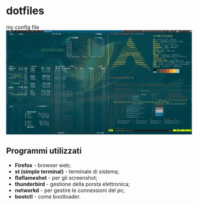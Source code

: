 # dotfiles
my config file
<img src="https://raw.githubusercontent.com/NF02/dotfiles/master/img.png">
## Programmi utilizzati
- **Firefox** - browser web;
- **st (simple terminal)** - terminale di sistema;
- **flaflameshot** - per gli screenshot;
- **thunderbird** - gestione della porsta elettronica;
- **networkd** - per gestire le connessioni del pc;
- **bootctl** - come bootloader.
